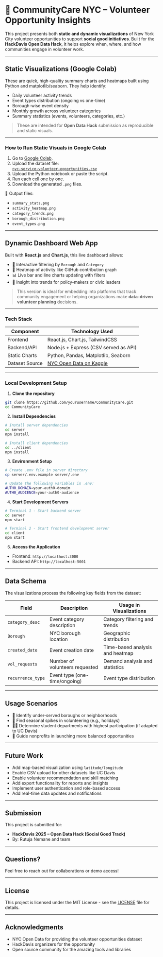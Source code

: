 # 🗽 CommunityCare NYC – Volunteer Opportunity Insights

This project presents both **static and dynamic visualizations** of New York City volunteer opportunities to support **social good initiatives**. Built for the **HackDavis Open Data Hack**, it helps explore when, where, and how communities engage in volunteer work.

---

## Static Visualizations (Google Colab)

These are quick, high-quality summary charts and heatmaps built using Python and matplotlib/seaborn. They help identify:

- Daily volunteer activity trends
- Event types distribution (ongoing vs one-time)
- Borough-wise event density
- Monthly growth across volunteer categories
- Summary statistics (events, volunteers, categories, etc.)

> These are intended for **Open Data Hack** submission as reproducible and static visuals.

---

### How to Run Static Visuals in Google Colab

1. Go to [Google Colab](https://colab.research.google.com/drive/1z8Si88MyFYqJZEVZd1DoaN_73hOLLA6H?usp=sharing).
2. Upload the dataset file:  
   [`nyc-service-volunteer-opportunities.csv`](https://www.kaggle.com/datasets/tylerx/nyc-volunteer-opportunities)  
3. Upload the Python notebook or paste the script.
4. Run each cell one by one.
5. Download the generated `.png` files.

📁 Output files:
- `summary_stats.png`
- `activity_heatmap.png`
- `category_trends.png`
- `borough_distribution.png`
- `event_types.png`

---

## Dynamic Dashboard Web App

Built with **React.js** and **Chart.js**, this live dashboard allows:
- 🔎 Interactive filtering by `Borough` and `Category`
- 📅 Heatmap of activity like GitHub contribution graph
- 📊 Live bar and line charts updating with filters
- 🧠 Insight into trends for policy-makers or civic leaders

> This version is ideal for embedding into platforms that track community engagement or helping organizations make **data-driven volunteer planning** decisions.

---

### Tech Stack

| Component        | Technology Used      |
|------------------|----------------------|
| Frontend         | React.js, Chart.js, TailwindCSS |
| Backend/API      | Node.js + Express (CSV served as API) |
| Static Charts    | Python, Pandas, Matplotlib, Seaborn |
| Dataset Source   | [NYC Open Data on Kaggle](https://www.kaggle.com/datasets/tylerx/nyc-volunteer-opportunities) |

---

### Local Development Setup

1. **Clone the repository**
```bash
git clone https://github.com/yourusername/CommunityCare.git
cd CommunityCare
```

2. **Install Dependencies**
```bash
# Install server dependencies
cd server
npm install

# Install client dependencies
cd ../client
npm install
```

3. **Environment Setup**
```bash
# Create .env file in server directory
cp server/.env.example server/.env

# Update the following variables in .env:
AUTH0_DOMAIN=your-auth0-domain
AUTH0_AUDIENCE=your-auth0-audience
```

4. **Start Development Servers**
```bash
# Terminal 1 - Start backend server
cd server
npm start

# Terminal 2 - Start frontend development server
cd client
npm start
```

5. **Access the Application**
- Frontend: `http://localhost:3000`
- Backend API: `http://localhost:5001`

---

## Data Schema

The visualizations process the following key fields from the dataset:

| Field           | Description                          | Usage in Visualizations           |
|-----------------|--------------------------------------|-----------------------------------|
| `category_desc` | Event category description           | Category filtering and trends     |
| `Borough`       | NYC borough location                 | Geographic distribution           |
| `created_date`  | Event creation date                  | Time-based analysis and heatmap   |
| `vol_requests`  | Number of volunteers requested       | Demand analysis and statistics    |
| `recurrence_type`| Event type (one-time/ongoing)       | Event type distribution           |

---

## Usage Scenarios

- 📍 Identify under-served boroughs or neighborhoods
- 📅 Find seasonal spikes in volunteering (e.g., holidays)
- 🧑‍🏫 Determine student departments with highest participation (if adapted to UC Davis)
- 🤝 Guide nonprofits in launching more balanced opportunities

---

## Future Work

- Add map-based visualization using `latitude/longitude`
- Enable CSV upload for other datasets like UC Davis
- Enable volunteer recommendation and skill matching
- Add export functionality for reports and insights
- Implement user authentication and role-based access
- Add real-time data updates and notifications

---

## Submission

This project is submitted for:

- **HackDavis 2025 – Open Data Hack (Social Good Track)**
- By: Rutuja Nemane and team

---

## Questions?

Feel free to reach out for collaborations or demo access!

---

## License

This project is licensed under the MIT License - see the [LICENSE](LICENSE) file for details.

---

## Acknowledgments

- NYC Open Data for providing the volunteer opportunities dataset
- HackDavis organizers for the opportunity
- Open source community for the amazing tools and libraries

